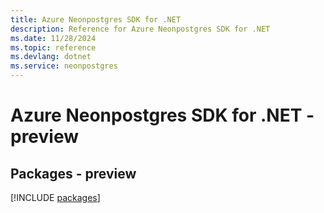 ```yaml
---
title: Azure Neonpostgres SDK for .NET
description: Reference for Azure Neonpostgres SDK for .NET
ms.date: 11/28/2024
ms.topic: reference
ms.devlang: dotnet
ms.service: neonpostgres
---
```

# Azure Neonpostgres SDK for .NET - preview
## Packages - preview
[!INCLUDE [packages](neonpostgres-index.md)]